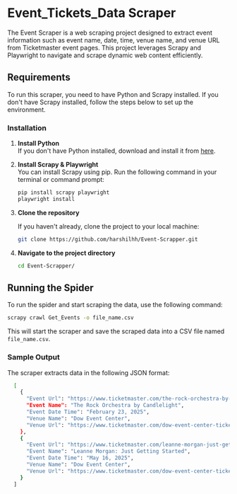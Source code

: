 
# Event_Tickets_Data Scraper
The Event Scraper is a web scraping project designed to extract event information such as event name, date, time, venue name, and venue URL from Ticketmaster event pages. This project leverages Scrapy and Playwright to navigate and scrape dynamic web content efficiently.

## Requirements

To run this scraper, you need to have Python and Scrapy installed. If you don't have Scrapy installed, follow the steps below to set up the environment.

### Installation

1. **Install Python**  
   If you don't have Python installed, download and install it from [here](https://www.python.org/downloads/).

2. **Install Scrapy & Playwright**  
   You can install Scrapy using pip. Run the following command in your terminal or command prompt:

   ```bash
   pip install scrapy playwright
   playwright install
   ```
   

3. **Clone the repository**

   If you haven't already, clone the project to your local machine:

   ```bash
   git clone https://github.com/harshilhh/Event-Scrapper.git
   ```

4. **Navigate to the project directory**

   ```bash
   cd Event-Scrapper/
   ```

## Running the Spider

To run the spider and start scraping the data, use the following command:

```bash
scrapy crawl Get_Events -o file_name.csv
```

This will start the scraper and save the scraped data into a CSV file named `file_name.csv`.

### Sample Output

The scraper extracts data in the following JSON format:
```bash
  [
    {
      "Event Url": "https://www.ticketmaster.com/the-rock-orchestra-by-candlelight...",
      "Event Name": "The Rock Orchestra by Candlelight",
      "Event Date Time": "February 23, 2025",
      "Venue Name": "Dow Event Center",
      "Venue Url": "https://www.ticketmaster.com/dow-event-center-tickets..."
    },
    {
      "Event Url": "https://www.ticketmaster.com/leanne-morgan-just-getting-started...",
      "Event Name": "Leanne Morgan: Just Getting Started",
      "Event Date Time": "May 16, 2025",
      "Venue Name": "Dow Event Center",
      "Venue Url": "https://www.ticketmaster.com/dow-event-center-tickets..."
    }
  ]
```


